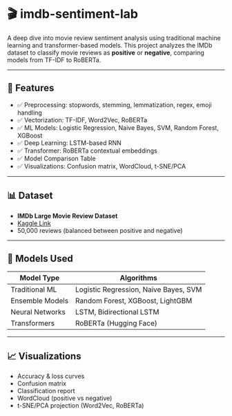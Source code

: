 
# 🎬 imdb-sentiment-lab

A deep dive into movie review sentiment analysis using traditional machine learning and transformer-based models. This project analyzes the IMDb dataset to classify movie reviews as **positive** or **negative**, comparing models from TF-IDF to RoBERTa.

---

## 📌 Features

- ✅ Preprocessing: stopwords, stemming, lemmatization, regex, emoji handling
- ✅ Vectorization: TF-IDF, Word2Vec, RoBERTa
- ✅ ML Models: Logistic Regression, Naive Bayes, SVM, Random Forest, XGBoost
- ✅ Deep Learning: LSTM-based RNN
- ✅ Transformer: RoBERTa contextual embeddings
- ✅ Model Comparison Table
- ✅ Visualizations: Confusion matrix, WordCloud, t-SNE/PCA

---

## 📊 Dataset

- **IMDb Large Movie Review Dataset**  
- [Kaggle Link](https://www.kaggle.com/datasets/lakshmi25npathi/imdb-dataset-of-50k-movie-reviews)
- 50,000 reviews (balanced between positive and negative)

---

## 🤖 Models Used

| Model Type        | Algorithms                               |
|------------------|-------------------------------------------|
| Traditional ML    | Logistic Regression, Naive Bayes, SVM    |
| Ensemble Models   | Random Forest, XGBoost, LightGBM         |
| Neural Networks   | LSTM, Bidirectional LSTM                 |
| Transformers      | RoBERTa (Hugging Face)                   |

---

## 📈 Visualizations

- Accuracy & loss curves
- Confusion matrix
- Classification report
- WordCloud (positive vs negative)
- t-SNE/PCA projection (Word2Vec, RoBERTa)